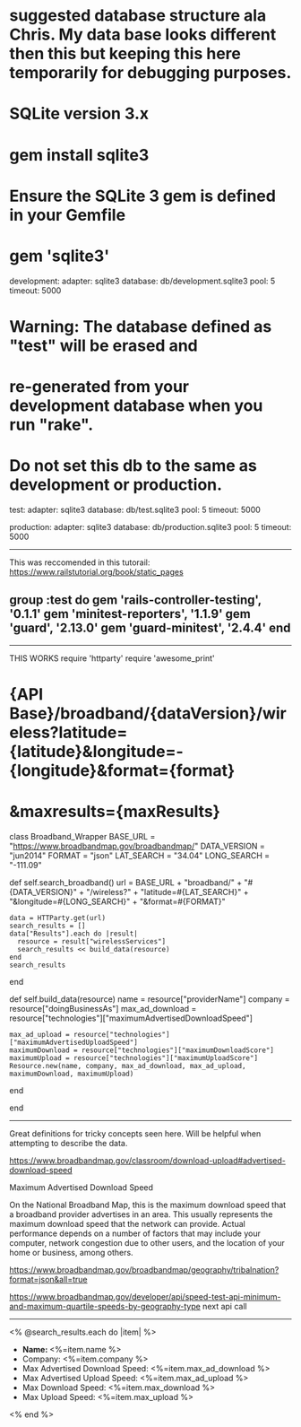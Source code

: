 # suggested database structure ala Chris. My data base looks different then this but keeping this here temporarily for debugging purposes.

# SQLite version 3.x
#   gem install sqlite3
#
#   Ensure the SQLite 3 gem is defined in your Gemfile
#   gem 'sqlite3'
development:
  adapter: sqlite3
  database: db/development.sqlite3
  pool: 5
  timeout: 5000

# Warning: The database defined as "test" will be erased and
# re-generated from your development database when you run "rake".
# Do not set this db to the same as development or production.
test:
  adapter: sqlite3
  database: db/test.sqlite3
  pool: 5
  timeout: 5000

production:
  adapter: sqlite3
  database: db/production.sqlite3
  pool: 5
  timeout: 5000
_______________________________
This was reccomended in this tutorail: https://www.railstutorial.org/book/static_pages

group :test do
  gem 'rails-controller-testing', '0.1.1'
  gem 'minitest-reporters',       '1.1.9'
  gem 'guard',                    '2.13.0'
  gem 'guard-minitest',           '2.4.4'
end
---------------------------------------------
<!-- <section>
  <h1>What's your speed?</h1>
  <div class="container" width="940px">
    <div class="row-fluid">
      <div class="span6 divide">
        <div class="container">
          <form action="">
            <div class="row">
              <div>
                <label>Lattitude</label><input class="span3" placeholder=" Lattitude" type="text">
                <label>Longitude</label><input class="span3" placeholder="Longitude" type="text">
                <div><button class="btn btn-primary">search</button>
                </div>
              </div>
            </div>
          </form>
        </div>
      </div>
    </div>
  </div>
</section> -->


---------------------------------------------
THIS WORKS
require 'httparty'
require 'awesome_print'
# {API Base}/broadband/{dataVersion}/wireless?latitude={latitude}&longitude=-{longitude}&format={format}

# &maxresults={maxResults}
class Broadband_Wrapper
  BASE_URL = "https://www.broadbandmap.gov/broadbandmap/"
  DATA_VERSION = "jun2014"
  FORMAT = "json"
  LAT_SEARCH = "34.04"
  LONG_SEARCH = "-111.09"

  def self.search_broadband()
    url = BASE_URL + "broadband/" + "#{DATA_VERSION}" + "/wireless?" + "latitude=#{LAT_SEARCH}" + "&longitude=#{LONG_SEARCH}" + "&format=#{FORMAT}"

    data = HTTParty.get(url)
    search_results = []
    data["Results"].each do |result|
      resource = result["wirelessServices"]
      search_results << build_data(resource)
    end
    search_results
  end

  def self.build_data(resource)
    name = resource["providerName"]
    company = resource["doingBusinessAs"]
    max_ad_download = resource["technologies"]["maximumAdvertisedDownloadSpeed"]

    max_ad_upload = resource["technologies"]["maximumAdvertisedUploadSpeed"]
    maximumDownload = resource["technologies"]["maximumDownloadScore"]
    maximumUpload = resource["technologies"]["maximumUploadScore"]
    Resource.new(name, company, max_ad_download, max_ad_upload, maximumDownload, maximumUpload)
  end


end


------------------------------------------------
Great definitions for tricky concepts seen here. Will be helpful when attempting to describe the data.

https://www.broadbandmap.gov/classroom/download-upload#advertised-download-speed

Maximum Advertised Download Speed

On the National Broadband Map, this is the maximum download speed that a broadband provider advertises in an area. This usually represents the maximum download speed that the network can provide. Actual performance depends on a number of factors that may include your computer, network congestion due to other users, and the location of your home or business, among others.



https://www.broadbandmap.gov/broadbandmap/geography/tribalnation?format=json&all=true


https://www.broadbandmap.gov/developer/api/speed-test-api-minimum-and-maximum-quartile-speeds-by-geography-type next api call

------------------------------
<% @search_results.each do |item|  %>
  <ul>
    <li><strong>Name: </strong><%=item.name  %> </li>
    <li> Company: <%=item.company %> </li>
    <li> Max Advertised Download Speed: <%=item.max_ad_download %> </li>
    <li>Max Advertised Upload Speed: <%=item.max_ad_upload %></li>
    <li> Max Download Speed: <%=item.max_download %></li>
    <li> Max Upload Speed: <%=item.max_upload %></li>
  </ul>
<% end %>
